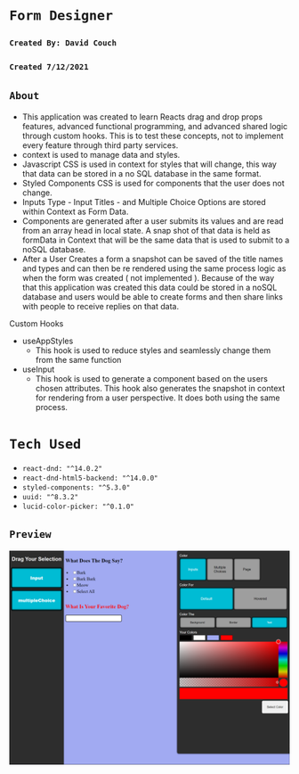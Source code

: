 # `Form Designer`

### `Created By: David Couch`
### `Created 7/12/2021`

## `About`
- This application was created to learn Reacts drag and drop props features, advanced functional programming, and advanced shared logic through custom hooks. This is to test these concepts, not to implement every feature through third party services.
- context is used to manage data and styles.
- Javascript CSS is used in context for styles that will change, this way that data can be stored in a no SQL database in the same format.
- Styled Components CSS is used for components that the user does not change.
- Inputs Type - Input Titles - and Multiple Choice Options are stored within Context as Form Data.
- Components are generated after a user submits its values and are read from an array head in local state. A snap shot of that data is held as formData in Context that will be the same data that is used to submit to a noSQL database.
- After a User Creates a form a snapshot can be saved of the title names and types and can then be re rendered using the same process logic as when the form was created ( not implemented ). Because of the way that this application was created this data could be stored in a noSQL database and users would be able to create forms and then share links with people to receive replies on that data.

Custom Hooks

- useAppStyles
    - This hook is used to reduce styles and seamlessly change them from the same function
- useInput
    - This hook is used to generate a component based on the users chosen attributes. This hook also generates the snapshot in context for rendering from a user perspective. It does both using the same process.

# `Tech Used`

- `react-dnd: "^14.0.2"`
- `react-dnd-html5-backend: "^14.0.0"`
- `styled-components: "^5.3.0"`
- `uuid: "^8.3.2"`
- `lucid-color-picker: "^0.1.0"`

## `Preview`

<img src="./public/img/form-designer-concept.png">